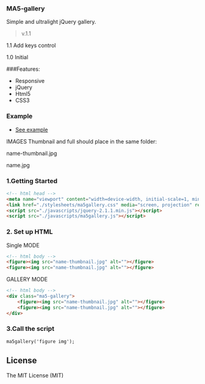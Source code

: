 ### MA5-gallery ###
Simple and ultralight jQuery gallery.
>v.1.1

1.1 Add keys control

1.0 Initial

###Features:
* Responsive
* jQuery
* Html5
* CSS3

### Example
* [See example](http://galeria.ma5.pl/)


IMAGES 
Thumbnail and full should place in the same folder:

name-thumbnail.jpg

name.jpg

### 1.Getting Started
```html
<!-- html head -->
<meta name="viewport" content="width=device-width, initial-scale=1, minimal-ui, user-scalable=no">
<link href="./stylesheets/ma5gallery.css" media="screen, projection" rel="stylesheet" type="text/css">
<script src="./javascripts/jquery-2.1.1.min.js"></script>
<script src="./javascripts/ma5gallery.js"></script>
```

### 2. Set up HTML

Single MODE
```html
<!-- html body -->
<figure><img src="name-thumbnail.jpg" alt=""></figure>
<figure><img src="name-thumbnail.jpg" alt=""></figure>
```

GALLERY MODE
```html
<!-- html body -->
<div class="ma5-gallery">
    <figure><img src="name-thumbnail.jpg" alt=""></figure>
    <figure><img src="name-thumbnail.jpg" alt=""></figure>
</div>
```

### 3.Call the script

```html
ma5gallery('figure img');
```

License
------------
The MIT License (MIT)